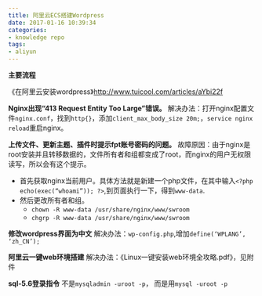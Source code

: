 ```yaml
---
title: 阿里云ECS搭建Wordpress
date: 2017-01-16 10:39:34
categories:
- knowledge repo
tags:
- aliyun
---
```


**主要流程** 

《在阿里云安装wordpress》http://www.tuicool.com/articles/aYbi22f

**Nginx出现“413 Request Entity Too Large”错误。**
解决办法：打开nginx配置文件`nginx.conf`，找到`http{}`，添加`client_max_body_size 20m;`，`service nginx reload`重启nginx。

**上传文件、更新主题、插件时提示fpt账号密码的问题。**
故障原因：由于nginx是root安装并且转移数据的，文件所有者和组都变成了root，而nginx的用户无权限读写，所以会有这个提示。
* 首先获取nginx当前用户。具体方法就是新建一个php文件，在其中输入`<?php echo(exec(“whoami”)); ?>`,到页面执行一下，得到`www-data`.
* 然后更改所有者和组。
    * `chown -R www-data /usr/share/nginx/www/swroom`
    * `chgrp -R www-data /usr/share/nginx/www/swroom`
<!-- more -->
**修改wordpress界面为中文**
解决办法：`wp-config.php`,增加`define(‘WPLANG’, ‘zh_CN’);`
    
**阿里云一键web环境搭建**
解决办法：《Linux一键安装web环境全攻略.pdf》，见附件

**sql-5.6登录指令**
不是`mysqladmin -uroot -p`， 而是用`mysql -uroot -p`